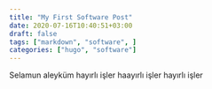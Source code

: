 ```yaml
---
title: "My First Software Post"
date: 2020-07-16T10:40:51+03:00
draft: false
tags: ["markdown", "software", ]
categories: ["hugo", "software"]
---
```


Selamun aleyküm hayırlı işler haayırlı işler hayırlı işler